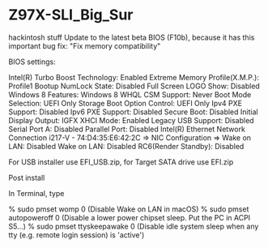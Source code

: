 # Z97X-SLI_Big_Sur
hackintosh stuff
Update to the latest beta BIOS (F10b), because it has this important bug fix: "Fix memory compatibility"

BIOS settings:

Intel(R) Turbo Boost Technology: Enabled
Extreme Memory Profile(X.M.P.): Profile1
Bootup NumLock State: Disabled
Full Screen LOGO Show: Disabled
Windows 8 Features: Windows 8 WHQL
CSM Support: Never
Boot Mode Selection: UEFI Only
Storage Boot Option Control: UEFI Only
Ipv4 PXE Support: Disabled
Ipv6 PXE Support: Disabled
Secure Boot: Disabled
Initial Display Output: IGFX
XHCI Mode: Enabled
Legacy USB Support: Disabled
Serial Port A: Disabled
Parallel Port: Disabled
Intel(R) Ethernet Network Connection i217-V - 74:D4:35:E6:42:2C => NIC Configuration => Wake on LAN: Disabled
Wake on LAN: Disabled
RC6(Render Standby): Disabled

For USB installer use EFI_USB.zip, for Target SATA drive use EFI.zip


Post install

In Terminal, type

% sudo pmset womp 0 (Disable Wake on LAN in macOS)
% sudo pmset autopoweroff 0 (Disable a lower power chipset sleep. Put the PC in ACPI S5...)
% sudo pmset ttyskeepawake 0 (Disable idle system sleep when any tty (e.g. remote login session) is 'active')
